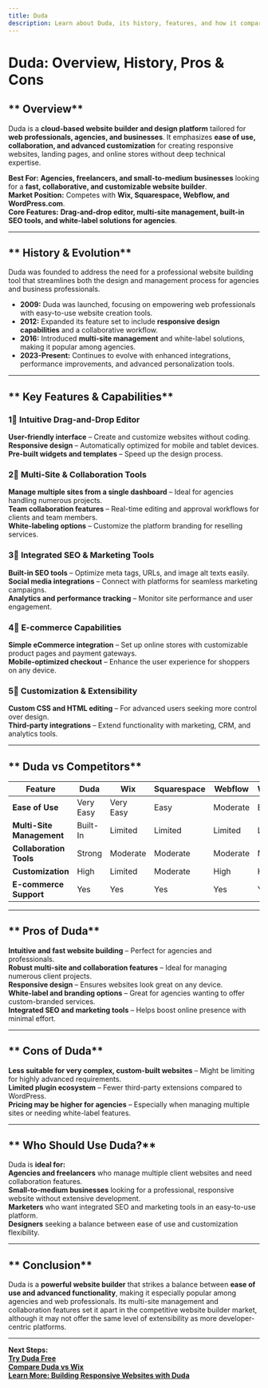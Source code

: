 ```yaml
---
title: Duda  
description: Learn about Duda, its history, features, and how it compares to other website builders.
---
```


# **Duda: Overview, History, Pros & Cons**

## ** Overview**  
Duda is a **cloud-based website builder and design platform** tailored for **web professionals, agencies, and businesses**. It emphasizes **ease of use, collaboration, and advanced customization** for creating responsive websites, landing pages, and online stores without deep technical expertise.

 **Best For:** **Agencies, freelancers, and small-to-medium businesses** looking for a **fast, collaborative, and customizable website builder**.  
 **Market Position:** Competes with **Wix, Squarespace, Webflow, and WordPress.com**.  
 **Core Features:** **Drag-and-drop editor, multi-site management, built-in SEO tools, and white-label solutions for agencies**.

---

## ** History & Evolution**  
Duda was founded to address the need for a professional website building tool that streamlines both the design and management process for agencies and business professionals.

- **2009:** Duda was launched, focusing on empowering web professionals with easy-to-use website creation tools.
- **2012:** Expanded its feature set to include **responsive design capabilities** and a collaborative workflow.
- **2016:** Introduced **multi-site management** and white-label solutions, making it popular among agencies.
- **2023-Present:** Continues to evolve with enhanced integrations, performance improvements, and advanced personalization tools.

---

## ** Key Features & Capabilities**

### **1⃣ Intuitive Drag-and-Drop Editor**  
 **User-friendly interface** – Create and customize websites without coding.  
 **Responsive design** – Automatically optimized for mobile and tablet devices.  
 **Pre-built widgets and templates** – Speed up the design process.

### **2⃣ Multi-Site & Collaboration Tools**  
 **Manage multiple sites from a single dashboard** – Ideal for agencies handling numerous projects.  
 **Team collaboration features** – Real-time editing and approval workflows for clients and team members.  
 **White-labeling options** – Customize the platform branding for reselling services.

### **3⃣ Integrated SEO & Marketing Tools**  
 **Built-in SEO tools** – Optimize meta tags, URLs, and image alt texts easily.  
 **Social media integrations** – Connect with platforms for seamless marketing campaigns.  
 **Analytics and performance tracking** – Monitor site performance and user engagement.

### **4⃣ E-commerce Capabilities**  
 **Simple eCommerce integration** – Set up online stores with customizable product pages and payment gateways.  
 **Mobile-optimized checkout** – Enhance the user experience for shoppers on any device.

### **5⃣ Customization & Extensibility**  
 **Custom CSS and HTML editing** – For advanced users seeking more control over design.  
 **Third-party integrations** – Extend functionality with marketing, CRM, and analytics tools.

---

## ** Duda vs Competitors**

| Feature                   | Duda            | Wix              | Squarespace    | Webflow        | WordPress.com |
|---------------------------|-----------------|------------------|----------------|----------------|---------------|
| **Ease of Use**           |  Very Easy    |  Very Easy     |  Easy        |  Moderate    |  Easy       |
| **Multi-Site Management** |  Built-In     |  Limited       |  Limited     |  Limited     |  Limited    |
| **Collaboration Tools**   |  Strong       |  Moderate      |  Moderate    |  Moderate    |  None      |
| **Customization**         |  High         |  Limited       |  Moderate    |  High       |  High       |
| **E-commerce Support**    |  Yes          |  Yes          |  Yes         |  Yes         |  Yes       |

---

## ** Pros of Duda**  
 **Intuitive and fast website building** – Perfect for agencies and professionals.  
 **Robust multi-site and collaboration features** – Ideal for managing numerous client projects.  
 **Responsive design** – Ensures websites look great on any device.  
 **White-label and branding options** – Great for agencies wanting to offer custom-branded services.  
 **Integrated SEO and marketing tools** – Helps boost online presence with minimal effort.

---

## ** Cons of Duda**  
 **Less suitable for very complex, custom-built websites** – Might be limiting for highly advanced requirements.  
 **Limited plugin ecosystem** – Fewer third-party extensions compared to WordPress.  
 **Pricing may be higher for agencies** – Especially when managing multiple sites or needing white-label features.

---

## ** Who Should Use Duda?**  
Duda is **ideal for:**  
 **Agencies and freelancers** who manage multiple client websites and need collaboration features.  
 **Small-to-medium businesses** looking for a professional, responsive website without extensive development.  
 **Marketers** who want integrated SEO and marketing tools in an easy-to-use platform.  
 **Designers** seeking a balance between ease of use and customization flexibility.

---

## ** Conclusion**  
Duda is a **powerful website builder** that strikes a balance between **ease of use and advanced functionality**, making it especially popular among agencies and web professionals. Its multi-site management and collaboration features set it apart in the competitive website builder market, although it may not offer the same level of extensibility as more developer-centric platforms.

---

 **Next Steps:**  
 **[Try Duda Free](https://www.duda.co/)**  
 **[Compare Duda vs Wix](#)**  
 **[Learn More: Building Responsive Websites with Duda](#)**
